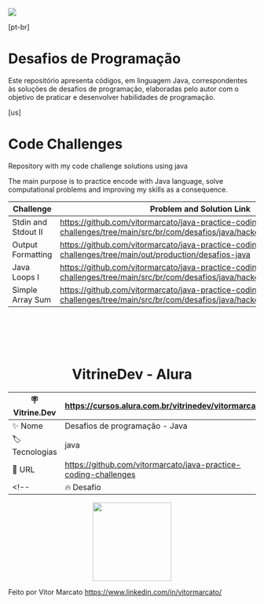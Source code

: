<img src="http://img.shields.io/static/v1?label=STATUS&message=EM%20DESENVOLVIMENTO&color=GREEN&style=for-the-badge"/>


[pt-br]
# Desafios de Programação

Este repositório apresenta códigos, em linguagem Java, correspondentes às soluções de desafios de programação, elaboradas pelo autor com o objetivo de praticar e desenvolver habilidades de programação.


[us]
# Code Challenges

Repository with my code challenge solutions using java

The main purpose is to practice encode with Java language, solve computational problems and improving my skills as a consequence.



|  Challenge         | Problem and Solution Link     |
| ------------------ | ---------------- |
|  Stdin and Stdout II       |  https://github.com/vitormarcato/java-practice-coding-challenges/tree/main/src/br/com/desafios/java/hackerrank/stdinandstdoutii
|  Output Formatting  |   https://github.com/vitormarcato/java-practice-coding-challenges/tree/main/out/production/desafios-java
|  Java Loops I | https://github.com/vitormarcato/java-practice-coding-challenges/tree/main/src/br/com/desafios/java/hackerrank/loops-i
|  Simple Array Sum | https://github.com/vitormarcato/java-practice-coding-challenges/tree/main/src/br/com/desafios/java/hackerrank/simplearraysum

<br><br>





<div align="center"><br>

# VitrineDev - Alura

| :placard: Vitrine.Dev | https://cursos.alura.com.br/vitrinedev/vitormarcato |
| -------------  | --- |
| :sparkles: Nome        | Desafios de programação - Java
| :label: Tecnologias | java
| :rocket: URL         | https://github.com/vitormarcato/java-practice-coding-challenges
<!--| :fire: Desafio     |   Link  -->
<img height="160em" src="https://www.oracle.com/oce/press/assets/CONT2F6AE229113D42EC9C59FAED5BAA0380/native/og-social-java-logo.gif#vitrinedev">
</div>

Feito por Vitor Marcato 
https://www.linkedin.com/in/vitormarcato/
